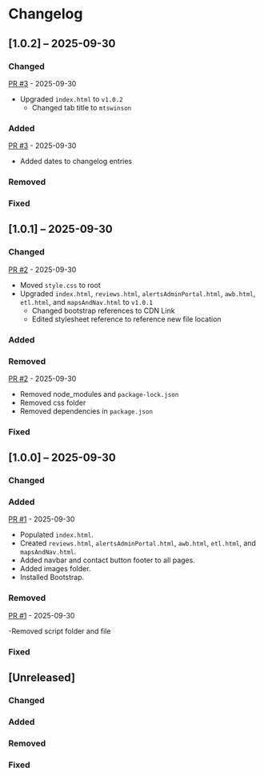 # Changelog

## [1.0.2] – 2025-09-30

### Changed

[PR #3](https://github.com/mtswinson/resume-website/pull/3) - 2025-09-30

- Upgraded `index.html` to `v1.0.2`
  - Changed tab title to `mtswinson`

### Added

[PR #3](https://github.com/mtswinson/resume-website/pull/3) - 2025-09-30

- Added dates to changelog entries

### Removed

### Fixed

## [1.0.1] – 2025-09-30

### Changed

[PR #2](https://github.com/mtswinson/resume-website/pull/2) - 2025-09-30

- Moved `style.css` to root
- Upgraded `index.html`, `reviews.html`, `alertsAdminPortal.html`, `awb.html`, `etl.html`, and `mapsAndNav.html` to `v1.0.1`
  - Changed bootstrap references to CDN Link
  - Edited stylesheet reference to reference new file location

### Added

### Removed

[PR #2](https://github.com/mtswinson/resume-website/pull/2) - 2025-09-30

- Removed node_modules and `package-lock.json`
- Removed css folder
- Removed dependencies in `package.json`

### Fixed

## [1.0.0] – 2025-09-30

### Changed

### Added

[PR #1](https://github.com/mtswinson/resume-website/pull/1) - 2025-09-30

- Populated `index.html`.
- Created `reviews.html`, `alertsAdminPortal.html`, `awb.html`, `etl.html`, and `mapsAndNav.html`.
- Added navbar and contact button footer to all pages.
- Added images folder.
- Installed Bootstrap.

### Removed

[PR #1](https://github.com/mtswinson/resume-website/pull/1) - 2025-09-30

-Removed script folder and file

### Fixed

## [Unreleased]

### Changed

### Added

### Removed

### Fixed
